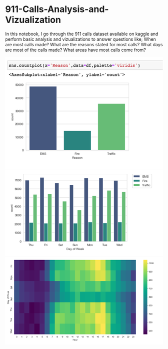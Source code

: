 # 911-Calls-Analysis-and-Vizualization
In this notebook, I go through the 911 calls dataset available on kaggle and perform basic analysis and vizualizations to answer questions like; When are most calls made? What are the reasons stated for most calls? What days are most of the calls made? What areas have most calls come from?

<img src='https://github.com/ErnestAsena/911-Calls-Analysis-and-Vizualization/blob/main/Images/Screenshot%202021-11-10%20at%2013.28.30.png'>
<br>
<img src='https://github.com/ErnestAsena/911-Calls-Analysis-and-Vizualization/blob/main/Images/Screenshot%202021-11-10%20at%2013.28.44.png'>
<br>
<img src='https://github.com/ErnestAsena/911-Calls-Analysis-and-Vizualization/blob/main/Images/Screenshot%202021-11-10%20at%2013.29.25.png'>
